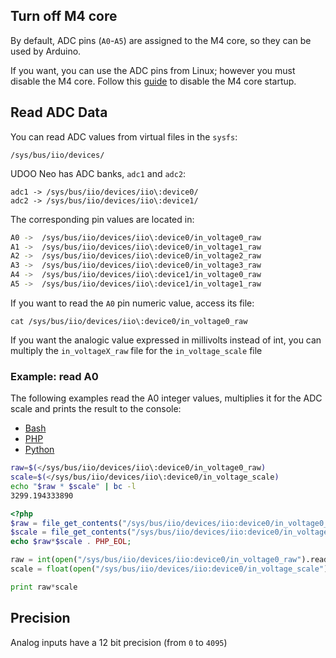 ## Turn off M4 core
By default, ADC pins (`A0`-`A5`) are assigned to the M4 core, so they can be used by Arduino.

If you want, you can use the ADC pins from Linux; however you must disable the M4 core. Follow this [guide](!Cookbook_Linux/Turn_off_M4_Arduino_core) to disable the M4 core startup.


## Read ADC Data
You can read ADC values from virtual files in the `sysfs`:

    /sys/bus/iio/devices/


UDOO Neo has ADC banks, `adc1` and `adc2`:

    adc1 -> /sys/bus/iio/devices/iio\:device0/
    adc2 -> /sys/bus/iio/devices/iio\:device1/

The corresponding pin values are located in:

``` bash
A0 ->  /sys/bus/iio/devices/iio\:device0/in_voltage0_raw
A1 ->  /sys/bus/iio/devices/iio\:device0/in_voltage1_raw
A2 ->  /sys/bus/iio/devices/iio\:device0/in_voltage2_raw
A3 ->  /sys/bus/iio/devices/iio\:device0/in_voltage3_raw
A4 ->  /sys/bus/iio/devices/iio\:device1/in_voltage0_raw
A5 ->  /sys/bus/iio/devices/iio\:device1/in_voltage1_raw
```

If you want to read the `A0` pin numeric value, access its file:

    cat /sys/bus/iio/devices/iio\:device0/in_voltage0_raw

If you want the analogic value expressed in millivolts instead of int, you can multiply the `in_voltageX_raw` file for the `in_voltage_scale` file


### Example: read A0

The following examples read the A0 integer values, multiplies it for the ADC scale and prints the result to the console:

<div>
 <ul id="adc-examples" class="nav nav-tabs" role="tablist">
  <li role="presentation" class="active"><a href="#bash-example" aria-controls="bash" role="tab" data-toggle="tab">Bash</a></li>
  <li role="presentation"><a href="#php-example" aria-controls="php" role="tab" data-toggle="tab">PHP</a></li>
  <li role="presentation"><a href="#python-example" aria-controls="python" role="tab" data-toggle="tab">Python</a></li>
 </ul>

 <div class="tab-content">
  <div role="tabpanel" class="tab-pane active" id="bash-example">

``` bash
raw=$(</sys/bus/iio/devices/iio\:device0/in_voltage0_raw)
scale=$(</sys/bus/iio/devices/iio\:device0/in_voltage_scale)
echo "$raw * $scale" | bc -l 
3299.194333890
```

  </div>
  <div role="tabpanel" class="tab-pane" id="php-example">

``` php
<?php
$raw = file_get_contents("/sys/bus/iio/devices/iio:device0/in_voltage0_raw");
$scale = file_get_contents("/sys/bus/iio/devices/iio:device0/in_voltage_scale");
echo $raw*$scale . PHP_EOL;
```

  </div>
  <div role="tabpanel" class="tab-pane" id="python-example">

``` python
raw = int(open("/sys/bus/iio/devices/iio:device0/in_voltage0_raw").read())
scale = float(open("/sys/bus/iio/devices/iio:device0/in_voltage_scale").read())

print raw*scale
```

  </div>
 </div>
</div>
<script>
$('#adc-examples a').click(function (e) {
  e.preventDefault()
  $(this).tab('show')
})
</script>








## Precision 
Analog inputs have a 12 bit precision (from `0` to `4095`)
